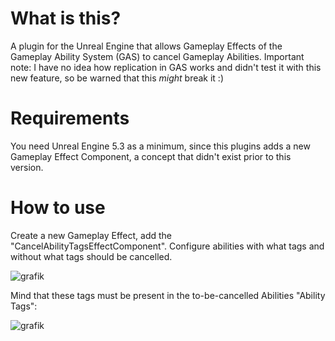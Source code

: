 # What is this?
A plugin for the Unreal Engine that allows Gameplay Effects of the Gameplay Ability System (GAS) to cancel Gameplay Abilities.
Important note: I have no idea how replication in GAS works and didn't test it with this new feature, so be warned that this _might_ break it :)

# Requirements
You need Unreal Engine 5.3 as a minimum, since this plugins adds a new Gameplay Effect Component, a concept that didn't exist prior to this version.

# How to use
Create a new Gameplay Effect, add the "CancelAbilityTagsEffectComponent". Configure abilities with what tags and without what tags should be cancelled.

![grafik](https://github.com/gregorhcs/GASCancelAbilitiesFromEffect/assets/42077794/c8e7d927-7da3-4da0-884d-a7492ad181d5)

Mind that these tags must be present in the to-be-cancelled Abilities "Ability Tags":

![grafik](https://github.com/gregorhcs/GASCancelAbilitiesFromEffect/assets/42077794/4a5d41e2-fd11-46de-9d96-9444ec7622a6)
